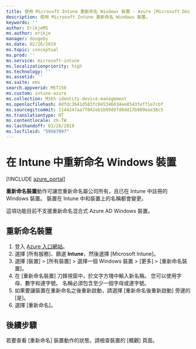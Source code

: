 ```yaml
---
title: 使用 Microsoft Intune 重新命名 Windows 裝置 - Azure |Microsoft Docs
description: 使用 Microsoft Intune 重新命名 Windows 裝置。
keywords: ''
author: ErikjeMS
ms.author: erikje
manager: dougeby
ms.date: 02/26/2019
ms.topic: conceptual
ms.prod: ''
ms.service: microsoft-intune
ms.localizationpriority: high
ms.technology: ''
ms.assetid: ''
ms.suite: ems
search.appverid: MET150
ms.custom: intune-azure
ms.collection: M365-identity-device-management
ms.openlocfilehash: 8dfdc3641d583fc045346034ee8543feff1e7cbf
ms.sourcegitcommit: 1144247aa7f042eb1b99d8fd8dd17b909eae38c5
ms.translationtype: HT
ms.contentlocale: zh-TW
ms.lasthandoff: 03/28/2019
ms.locfileid: "59567097"
---
```

# <a name="rename-a-windows-device-in-intune"></a>在 Intune 中重新命名 Windows 裝置


[!INCLUDE [azure_portal](./includes/azure_portal.md)]

**重新命名裝置**動作可讓您重新命名屬公司所有，且已在 Intune 中註冊的 Windows 裝置。 裝置在 Intune 中和裝置上的名稱都會變更。 

這項功能目前不支援重新命名混合式 Azure AD Windows 裝置。

## <a name="rename-a-device"></a>重新命名裝置

1. 登入 [Azure 入口網站](https://portal.azure.com)。
2. 選擇 [所有服務]、篩選 **Intune**，然後選擇 [Microsoft Intune]。
3. 選擇 [裝置] > [所有裝置] > 選擇一個 Windows 裝置 > [更多] > [重新命名裝置]。
4. 在 [重新命名裝置] 刀鋒視窗中，於文字方塊中輸入新名稱。 您可以使用字母、數字和連字號。 名稱必須包含至少一個字母或連字號。
5. 如果要讓裝置在重新命名之後重新啟動，請選擇 [重新命名後重新啟動] 旁邊的 [是]。
6. 選擇 [重新命名]。



## <a name="next-steps"></a>後續步驟

若要查看 [重新命名] 裝置動作的狀態，請檢查裝置的 [概觀] 頁面。
